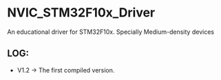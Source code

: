 # NVIC_STM32F10x_Driver
An educational driver for STM32F10x. Specially Medium-density devices
## LOG:
- V1.2 -> The first compiled version.

